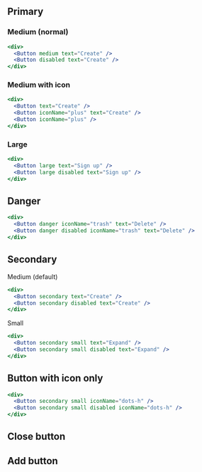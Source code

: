 

## Primary

### Medium (normal)

```jsx
<div>
  <Button medium text="Create" />
  <Button disabled text="Create" />
</div>
```

### Medium with icon

```jsx
<div>
  <Button text="Create" />
  <Button iconName="plus" text="Create" />
  <Button iconName="plus" />
</div>
```

### Large

```jsx
<div>
  <Button large text="Sign up" />
  <Button large disabled text="Sign up" />
</div>
```


## Danger

```jsx
<div>
  <Button danger iconName="trash" text="Delete" />
  <Button danger disabled iconName="trash" text="Delete" />
</div>
```

## Secondary

Medium (default)

```jsx
<div>
  <Button secondary text="Create" />
  <Button secondary disabled text="Create" />
</div>
```

Small

```jsx
<div>
  <Button secondary small text="Expand" />
  <Button secondary small disabled text="Expand" />
</div>
```

## Button with icon only

```jsx
<div>
  <Button secondary small iconName="dots-h" />
  <Button secondary small disabled iconName="dots-h" />
</div>
```


## Close button


## Add button
